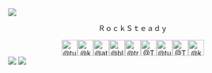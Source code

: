 <img src="https://user-images.githubusercontent.com/34389545/87249000-2d875f00-c422-11ea-9edc-22258a467999.png" align="center">
<div align="center">
 <p style="font-family: monospace">ＲｏｃｋＳｔｅａｄｙ</p> 
</div>
<div align="center">
 <img alt="@turtlecoin" src="https://avatars2.githubusercontent.com/u/34389551?s=60&amp;v=4" class="avatar " width="32" height="32"><img alt="@karai-project" src="https://avatars1.githubusercontent.com/u/39613227?s=60&amp;v=4" class="avatar " width="32" height="32"><img alt="@athena-network" src="https://avatars0.githubusercontent.com/u/40934444?s=60&amp;v=4" class="avatar " width="32" height="32"><img alt="@blockchain-research-foundation" src="https://avatars0.githubusercontent.com/u/41600402?s=60&amp;v=4" class="avatar " width="32" height="32"><img alt="@trtl-services" src="https://avatars1.githubusercontent.com/u/43187257?s=60&amp;v=4" class="avatar " width="32" height="32"><img alt="@TurtlePay" src="https://avatars3.githubusercontent.com/u/43227587?s=60&amp;v=4" class="avatar " width="32" height="32"><img alt="@turtleedu" src="https://avatars2.githubusercontent.com/u/49254531?s=60&amp;v=4" class="avatar " width="32" height="32"><img alt="@TurtleCoin-Hackathon" src="https://avatars3.githubusercontent.com/u/58714791?s=60&amp;v=4" class="avatar " width="32" height="32"><img alt="@karai" src="https://avatars0.githubusercontent.com/u/65048808?s=60&amp;v=4" class="avatar " width="32" height="32">
</div>
<img src="https://user-images.githubusercontent.com/34389545/87249001-2f512280-c422-11ea-908c-92c130e40fc6.png" align="center">
<img src="https://user-images.githubusercontent.com/34389545/87249008-3b3ce480-c422-11ea-852b-ef0a3566bd2e.png" align="center">
